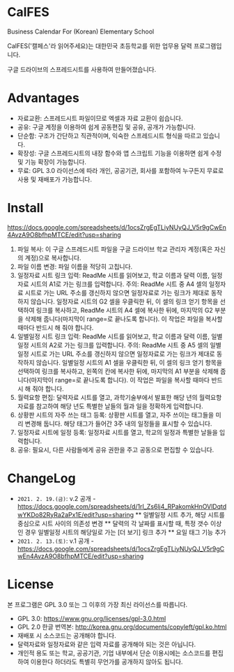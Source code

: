 # CalFES

Business Calendar For (Korean) Elementary School

CalFES('캘페스'라 읽어주세요)는 대한민국 초등학교를 위한 업무용 달력 프로그램입니다.

구글 드라이브의 스프레드시트를 사용하여 만들어졌습니다.

# Advantages

* 자료교환: 스프레드시트 파일이므로 엑셀과 자료 교환이 쉽습니다.
* 공유: 구글 계정을 이용하여 쉽게 공동편집 및 공유, 공개가 가능합니다.
* 단순함: 구조가 간단하고 직관적이며, 익숙한 스프레드시트 형식을 따르고 있습니다.
* 확장성: 구글 스프레드시트의 내장 함수와 앱 스크립트 기능을 이용하면 쉽게 수정 및 기능 확장이 가능합니다.
* 무료: GPL 3.0 라이선스에 따라 개인, 공공기관, 회사를 포함하여 누구든지 무료로 사용 및 재배포가 가능합니다.

# Install

https://docs.google.com/spreadsheets/d/1ocsZrgEgTLiyNUyQJ_V5r9gCwEn4AvzA9O8bfhpMTCE/edit?usp=sharing

1. 파일 복사: 이 구글 스프레드시트 파일을 구글 드라이브 학교 관리자 계정(혹은 자신의 계정)으로 복사합니다.
2. 파일 이름 변경: 파일 이름을 적당히 고칩니다.
3. 일정자료 시트 링크 입력: ReadMe 시트를 읽어보고, 학교 이름과 달력 이름, 일정자료 시트의 A1로 가는 링크를 입력합니다.
  주의: ReadMe 시트 중 A4 셀의 일정자료 시트로 가는 URL 주소를 갱신하지 않으면 일정자료로 가는 링크가 제대로 동작하지 않습니다. 일정자료 시트의 G2 셀을 우클릭한 뒤, 이 셀의 링크 얻기 항목을 선택하여 링크를 복사하고, ReadMe 시트의 A4 셀에 복사한 뒤에, 마지막의 G2 부분을 삭제해 줍니다(마지막이 range=로 끝나도록 합니다). 이 작업은 파일을 복사할 때마다 반드시 해 줘야 합니다.
4. 일별일정 시트 링크 입력: ReadMe 시트를 읽어보고, 학교 이름과 달력 이름, 일별일정 시트의 A2로 가는 링크를 입력합니다.
  주의: ReadMe 시트 중 A5 셀의 일별일정 시트로 가는 URL 주소를 갱신하지 않으면 일정자료로 가는 링크가 제대로 동작하지 않습니다. 일별일정 시트의 A1 셀을 우클릭한 뒤, 이 셀의 링크 얻기 항목을 선택하여 링크를 복사하고, 왼쪽의 칸에 복사한 뒤에, 마지막의 A1 부분을 삭제해 줍니다(마지막이 range=로 끝나도록 합니다). 이 작업은 파일을 복사할 때마다 반드시 해 줘야 합니다.
5. 월력요항 편집: 달력자료 시트를 열고, 과학기술부에서 발표한 해당 년의 월력요항 자료를 참고하여 해당 년도 특별한 날들의 월과 일을 정확하게 입력합니다.
6. 상황판 시트의 자주 쓰는 태그 등록: 상황판 시트를 열고, 자주 쓰이는 태그들을 미리 변경해 둡니다. 해당 태그가 들어간 3주 내의 일정들을 표시할 수 있습니다.
7. 일정자료 시트에 일정 등록: 일정자료 시트를 열고, 학교의 일정과 특별한 날들을 입력합니다.
8. 공유: 필요시, 다른 사람들에게 공유 권한을 주고 공동으로 편집할 수 있습니다.

# ChangeLog

* ```2021. 2. 19.(금)```: v.2 공개 - https://docs.google.com/spreadsheets/d/1rI_Zs6lj4_RPakomkHnOVlDqtdwYKDo82RyRa2aPx1E/edit?usp=sharing
** 일별일정 시트 추가, 해당 시트를 중심으로 시트 사이의 의존성 변경
** 달력의 각 날짜를 표시할 때, 특정 갯수 이상인 경우 일별일정 시트의 해당일로 가는 [더 보기] 링크 추가
** 요일 태그 기능 추가
* ```2021. 2. 13.(토)```: v.1 공개 - https://docs.google.com/spreadsheets/d/1ocsZrgEgTLiyNUyQJ_V5r9gCwEn4AvzA9O8bfhpMTCE/edit?usp=sharing

# License

본 프로그램은 GPL 3.0 또는 그 이후의 가장 최신 라이선스를 따릅니다.

* GPL 3.0: https://www.gnu.org/licenses/gpl-3.0.html
* GPL 2.0 한글 번역본: http://korea.gnu.org/documents/copyleft/gpl.ko.html
* 재배포 시 소스코드는 공개해야 합니다.
* 달력자료와 일정자료와 같은 입력 자료를 공개해야 되는 것은 아닙니다.
* 개인적 용도 또는 학교, 공공기관, 기업 내부에서 단순 이용시에는 소스코드를 편집하여 이용한다 하더라도 특별히 무언가를 공개하지 않아도 됩니다.

